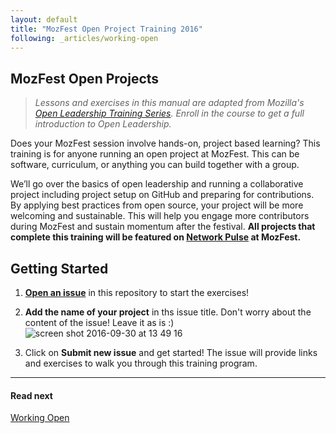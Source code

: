 ```yaml
---
layout: default
title: "MozFest Open Project Training 2016"
following: _articles/working-open
---
```


## MozFest Open Projects


> *Lessons and exercises in this manual are adapted from Mozilla's [Open Leadership Training Series](https://mozilla.teachable.com/p/mozilla-open-leadership-training-series). Enroll in the course to get a full introduction to Open Leadership.*


Does your MozFest session involve hands-on, project based learning? This training is for anyone running an open project at MozFest. This can be software, curriculum, or anything you can build together with a group.

We’ll go over the basics of open leadership and running a collaborative project including project setup on GitHub and preparing for contributions. By applying best practices from open source, your project will be more welcoming and sustainable. This will help you engage more contributors during MozFest and sustain momentum after the festival. **All projects that complete this training will be featured on [Network Pulse](https://mozilla.github.io/network-pulse/) at MozFest.**

## Getting Started
1. [**Open an issue**](https://github.com/acabunoc/mozfest-open-projects-2016/issues/new) in this repository to start the exercises!

2. **Add the name of your project** in ths issue title. Don't worry about the content of the issue! Leave it as is :)
![screen shot 2016-09-30 at 13 49 16](https://cloud.githubusercontent.com/assets/617994/19001339/ba6ee3ce-8714-11e6-8057-2173005ded6b.png)

3. Click on **Submit new issue** and get started! The issue will provide links and exercises to walk you through this training program.

---
<div class="color-box">
<h4>Read next</h4>
<p><a href="articles/working-open">Working Open</a></p>
</div>
